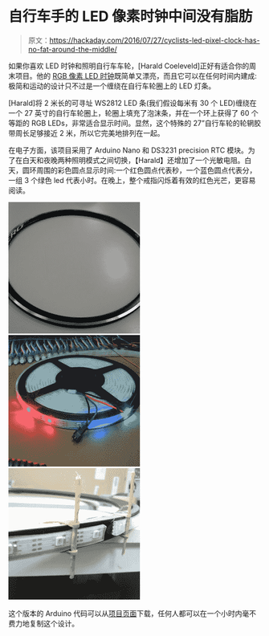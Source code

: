 # 自行车手的 LED 像素时钟中间没有脂肪

> 原文：<https://hackaday.com/2016/07/27/cyclists-led-pixel-clock-has-no-fat-around-the-middle/>

如果你喜欢 LED 时钟和照明自行车车轮，[Harald Coeleveld]正好有适合你的周末项目。他的 [RGB 像素 LED 时钟](https://coeleveld.com/arduino-nano-rgb-pixel-led-clock/)既简单又漂亮，而且它可以在任何时间内建成:极简和运动的设计只不过是一个缠绕在自行车轮圈上的 LED 灯条。

[Harald]将 2 米长的可寻址 WS2812 LED 条(我们假设每米有 30 个 LED)缠绕在一个 27 英寸的自行车轮圈上，轮圈上填充了泡沫条，并在一个环上获得了 60 个等距的 RGB LEDs，非常适合显示时间。显然，这个特殊的 27”自行车轮的轮辋胶带周长足够接近 2 米，所以它完美地排列在一起。

在电子方面，该项目采用了 Arduino Nano 和 DS3231 precision RTC 模块。为了在白天和夜晚两种照明模式之间切换，【Harald】还增加了一个光敏电阻。白天，圆环周围的彩色圆点显示时间:一个红色圆点代表秒，一个蓝色圆点代表分，一组 3 个绿色 led 代表小时。在晚上，整个戒指闪烁着有效的红色光芒，更容易阅读。

 [![rgb-pixel-clock-rim](img/f4b84b0560dbfe36ad02a59e4aa2cd0c.png "rgb-pixel-clock-rim")](https://hackaday.com/2016/07/27/cyclists-led-pixel-clock-has-no-fat-around-the-middle/rgb-pixel-clock-rim/)  [![rgp-piel-clock-leds](img/a6d61408a1a0b5f3309ca2abd38fbe18.png "rgp-piel-clock-leds")](https://hackaday.com/2016/07/27/cyclists-led-pixel-clock-has-no-fat-around-the-middle/rgp-piel-clock-leds/)  [![rgb-pixel-clock-rubber](img/ef70d20b9b88566a933b759d8abdd917.png "rgb-pixel-clock-rubber")](https://hackaday.com/2016/07/27/cyclists-led-pixel-clock-has-no-fat-around-the-middle/rgb-pixel-clock-rubber/) 

这个版本的 Arduino 代码可以从[项目页面](https://coeleveld.com/arduino-nano-rgb-pixel-led-clock/)下载，任何人都可以在一个小时内毫不费力地复制这个设计。